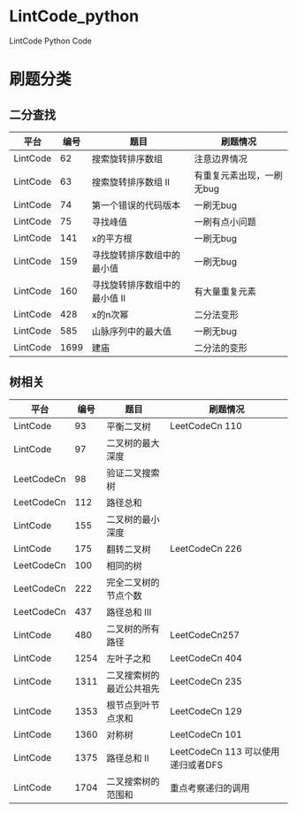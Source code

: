 # LintCode_python
LintCode Python Code

# 刷题分类

## 二分查找

平台|编号 | 题目 | 刷题情况
-|-|-|-
LintCode|62 | 搜索旋转排序数组 | 注意边界情况|
LintCode|63 | 搜索旋转排序数组 II | 有重复元素出现，一刷无bug|
LintCode|74 | 第一个错误的代码版本 | 一刷无bug |
LintCode|75 | 寻找峰值 | 一刷有点小问题 |
LintCode|141 | x的平方根 | 一刷无bug |
LintCode|159|寻找旋转排序数组中的最小值|一刷无bug|
LintCode|160|寻找旋转排序数组中的最小值 II|有大量重复元素|
LintCode|428 | x的n次幂| 二分法变形 |
LintCode|585 | 山脉序列中的最大值 | 一刷无bug |
LintCode|1699 | 建庙 | 二分法的变形 |

## 树相关

平台|编号 | 题目 | 刷题情况
-|-|-|-
LintCode|93|平衡二叉树|LeetCodeCn 110|
LintCode|97|二叉树的最大深度||
LeetCodeCn|98|验证二叉搜索树||
LeetCodeCn|112|路径总和||
LintCode|155|二叉树的最小深度||
LintCode|175|翻转二叉树|LeetCodeCn 226|
LeetCodeCn|100|相同的树||
LeetCodeCn|222| 完全二叉树的节点个数||
LeetCodeCn|437|  路径总和 III||
LintCode|480|二叉树的所有路径|LeetCodeCn257|
LintCode|1254|左叶子之和|LeetCodeCn 404|
LintCode|1311|二叉搜索树的最近公共祖先|LeetCodeCn 235|
LintCode|1353|根节点到叶节点求和|LeetCodeCn 129|
LintCode|1360|对称树|LeetCodeCn 101|
LintCode|1375|路径总和 II|LeetCodeCn 113 可以使用递归或者DFS|
LintCode|1704 | 二叉搜索树的范围和 | 重点考察递归的调用 |